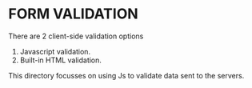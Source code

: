 # FORM VALIDATION
There are 2 client-side validation options
1. Javascript validation.
2. Built-in HTML validation.

This directory focusses on using Js to validate data sent to the servers.